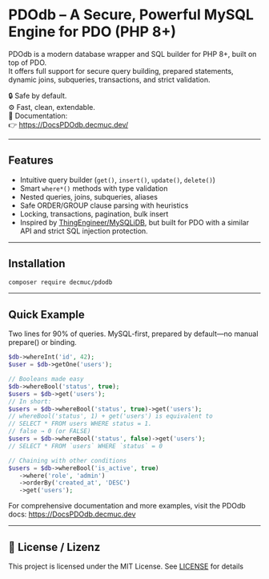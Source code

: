 # PDOdb – A Secure, Powerful MySQL Engine for PDO (PHP 8+)

PDOdb is a modern database wrapper and SQL builder for PHP 8+, built on top of PDO.  
It offers full support for secure query building, prepared statements, dynamic joins, subqueries, transactions, and strict validation.

🔒 Safe by default.  
⚙️ Fast, clean, extendable.  
📘 Documentation:  
👉 https://DocsPDOdb.decmuc.dev/

---

## Features

- Intuitive query builder (`get()`, `insert()`, `update()`, `delete()`)
- Smart `where*()` methods with type validation
- Nested queries, joins, subqueries, aliases
- Safe ORDER/GROUP clause parsing with heuristics
- Locking, transactions, pagination, bulk insert
- Inspired by [ThingEngineer/MySQLiDB](https://github.com/ThingEngineer/MysqliDb), but built for PDO with a similar API and strict SQL injection protection.

---

## Installation

```bash
composer require decmuc/pdodb
```

---

## Quick Example
Two lines for 90% of queries. MySQL-first, prepared by default—no manual prepare() or binding.
```php
$db->whereInt('id', 42);
$user = $db->getOne('users');

// Booleans made easy
$db->whereBool('status', true);
$users = $db->get('users');
// In short:
$users = $db->whereBool('status', true)->get('users');
// whereBool('status', 1) + get('users') is equivalent to
// SELECT * FROM users WHERE status = 1.
// false → 0 (or FALSE)
$users = $db->whereBool('status', false)->get('users');
// SELECT * FROM `users` WHERE `status` = 0

// Chaining with other conditions
$users = $db->whereBool('is_active', true)
   ->where('role', 'admin')
   ->orderBy('created_at', 'DESC')
   ->get('users');


```
For comprehensive documentation and more examples, visit the PDOdb docs: https://DocsPDOdb.decmuc.dev

---

## 📝 License / Lizenz


This project is licensed under the MIT License. See [LICENSE](LICENSE) for details
